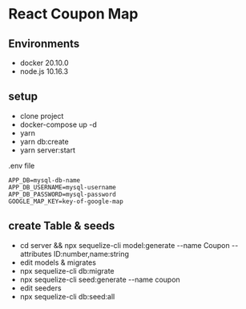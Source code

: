 # React Coupon Map

## Environments

- docker 20.10.0
- node.js 10.16.3

## setup

- clone project
- docker-compose up -d
- yarn
- yarn db:create
- yarn server:start

.env file

```
APP_DB=mysql-db-name
APP_DB_USERNAME=mysql-username
APP_DB_PASSWORD=mysql-password
GOOGLE_MAP_KEY=key-of-google-map
```

## create Table & seeds

- cd server && npx sequelize-cli model:generate --name Coupon --attributes ID:number,name:string
- edit models & migrates
- npx sequelize-cli db:migrate
- npx sequelize-cli seed:generate --name coupon
- edit seeders
- npx sequelize-cli db:seed:all
